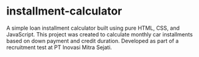 # installment-calculator
A simple loan installment calculator built using pure HTML, CSS, and JavaScript. This project was created to calculate monthly car installments based on down payment and credit duration. Developed as part of a recruitment test at PT Inovasi Mitra Sejati.
